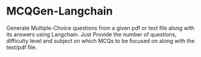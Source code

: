 # MCQGen-Langchain
Generate Multiple-Choice questions from a given pdf or text file along with its answers using Langchain. Just Provide the number of questions, difficulty level and subject on which MCQs to be focused on along with the text/pdf file.

